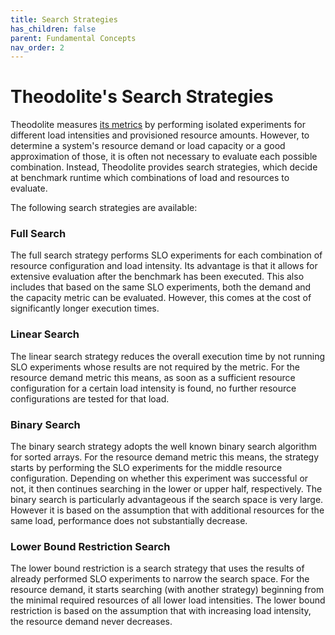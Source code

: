 ```yaml
---
title: Search Strategies
has_children: false
parent: Fundamental Concepts
nav_order: 2
---
```


# Theodolite's Search Strategies

Theodolite measures [its metrics](metrics) by performing isolated experiments for different load intensities and provisioned resource amounts.
However, to determine a system's resource demand or load capacity or a good approximation of those, it is often not necessary to evaluate each possible combination. Instead, Theodolite provides search strategies, which decide at benchmark runtime which combinations of load and resources to evaluate.

The following search strategies are available:

### Full Search

The full search strategy performs SLO experiments for each combination of resource configuration and load intensity. Its advantage is that it allows for extensive evaluation after the benchmark has been executed. This also includes that based on the same SLO experiments, both the demand and the capacity metric can be evaluated. However, this comes at the cost of significantly longer execution times.

### Linear Search

The linear search strategy reduces the overall execution time by not running SLO experiments whose results are not required by the metric.
For the resource demand metric this means, as soon as a sufficient resource configuration for a certain load intensity is found, no further resource configurations are tested for that load.

### Binary Search

The binary search strategy adopts the well known binary search algorithm for sorted arrays.
For the resource demand metric this means, the strategy starts by performing the SLO experiments for the middle resource configuration.
Depending on whether this experiment was successful or not, it then continues searching in the lower or upper half, respectively.
The binary search is particularly advantageous if the search space is very large.
However it is based on the assumption that with additional resources for the same load, performance does not substantially decrease.

### Lower Bound Restriction Search

The lower bound restriction is a search strategy that uses the results of already performed SLO experiments to narrow the search space.
For the resource demand, it starts searching (with another strategy) beginning from the minimal required resources of all lower load intensities.
The lower bound restriction is based on the assumption that with increasing load intensity, the resource demand never decreases.

<!-- further reading in EMSE paper -->